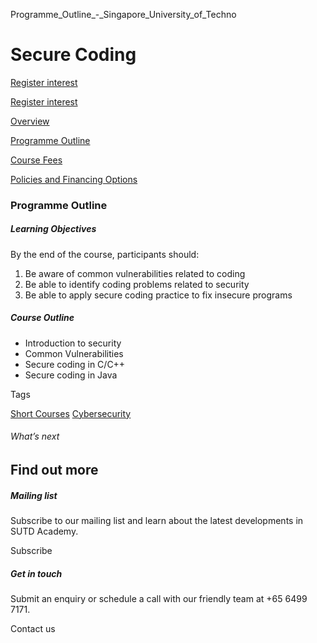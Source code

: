 Programme_Outline_-_Singapore_University_of_Techno



Secure Coding
=============

[Register interest](/admissions/academy/short-courses/short-courses-register-your-interest/?coursename=secure-coding)

[Register interest](/admissions/academy/short-courses/short-courses-register-your-interest/?coursename=secure-coding)

[Overview](/course/secure-coding/#tabs)

[Programme Outline](/course/secure-coding/programme-outline/#tabs)

[Course Fees](/course/secure-coding/course-fees/#tabs)

[Policies and Financing Options](/course/secure-coding/policies-and-financing-options/#tabs)

### Programme Outline

##### **Learning Objectives**

By the end of the course, participants should:

1. Be aware of common vulnerabilities related to coding
2. Be able to identify coding problems related to security
3. Be able to apply secure coding practice to fix insecure programs

##### **Course Outline**

* Introduction to security
* Common Vulnerabilities
* Secure coding in C/C++
* Secure coding in Java

Tags

[Short Courses](/admissions/academy/courses-and-modules/?academy-type-course=780)
[Cybersecurity](/admissions/academy/courses-and-modules/?discipline=787)

###### What’s next

Find out more
-------------

##### Mailing list

Subscribe to our mailing list and learn about the latest developments in SUTD Academy.

Subscribe

##### Get in touch

Submit an enquiry or schedule a call with our friendly team at +65 6499 7171.

Contact us


